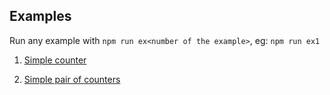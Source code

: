## Examples ##

Run any example with `npm run ex<number of the example>`, eg: `npm run ex1`

1. [Simple counter](https://github.com/kaleidos/olmo/blob/master/examples/01-counter)

1. [Simple pair of counters](https://github.com/kaleidos/olmo/blob/master/examples/02-counter-pair)

